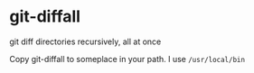 # git-diffall
git diff directories recursively, all at once

Copy git-diffall to someplace in your path. I use `/usr/local/bin`

